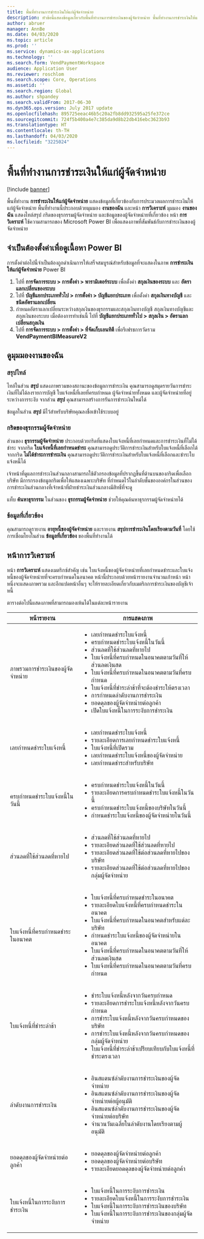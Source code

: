 ```yaml
---
title: พื้นที่ทำงานการชำระเงินให้แก่ผู้จัดจำหน่าย
description: หัวข้อนี้แสดงข้อมูลเกี่ยวกับพื้นที่ทำงานการชำระเงินของผู้จัดจำหน่าย พื้นที่ทำงานการชำระเงินให้แก่ผู้จัดจำหน่ายแสดงข้อมูลที่เกี่ยวข้องกับการประมวลผลการชำระเงินให้แก่ผู้จัดจำหน่าย
author: abruer
manager: AnnBe
ms.date: 04/03/2020
ms.topic: article
ms.prod: ''
ms.service: dynamics-ax-applications
ms.technology: ''
ms.search.form: VendPaymentWorkspace
audience: Application User
ms.reviewer: roschlom
ms.search.scope: Core, Operations
ms.assetid: ''
ms.search.region: Global
ms.author: shpandey
ms.search.validFrom: 2017-06-30
ms.dyn365.ops.version: July 2017 update
ms.openlocfilehash: 895725eeac46b5c20a2fb8dd932595a25fe372ce
ms.sourcegitcommit: 724f5b400a4e7c385da9d8b22db416ebc3623b93
ms.translationtype: HT
ms.contentlocale: th-TH
ms.lasthandoff: 04/03/2020
ms.locfileid: "3225024"
---
```

# <a name="vendor-payments-workspace"></a>พื้นที่ทำงานการชำระเงินให้แก่ผู้จัดจำหน่าย

[!include [banner](../includes/banner.md)]

พื้นที่ทำงาน **การชำระเงินให้แก่ผู้จัดจำหน่าย** แสดงข้อมูลที่เกี่ยวข้องกับการประมวลผลการชำระเงินให้แก่ผู้จัดจำหน่าย พื้นที่ทำงานนี้ประกอบด้วยมุมมอง **งานของฉัน** และหน้า **การวิเคราะห์** มุมมอง **งานของฉัน** แสดงไทล์สรุป กริดของธุรกรรมผู้จัดจำหน่าย และข้อมูลของผู้จัดจำหน่ายที่เกี่ยวข้อง หน้า **การวิเคราะห์** ใช้ความสามารถของ Microsoft Power BI เพื่อแสดงภาพที่สัมพันธ์กับการชำระเงินของผู้จัดจำหน่าย

## <a name="setup-needed-to-view-power-bi-content"></a>จำเป็นต้องตั้งค่าเพื่อดูเนื้อหา Power BI

การตั้งค่าต่อไปนี้จำเป็นต้องถูกดำเนินการให้เสร็จสมบูรณ์สำหรับข้อมูลที่จะแสดงในภาพ **การชำระเงินให้แก่ผู้จัดจำหน่าย** Power BI
1. ไปที่ **การจัดการระบบ > การตั้งค่า > พารามิเตอร์ระบบ** เพื่อตั้งค่า **สกุลเงินของระบบ** และ **อัตราแลกเปลี่ยนของระบบ**
2. ไปที่ **บัญชีแยกประเภททั่วไป > การตั้งค่า > บัญชีแยกประเภท** เพื่อตั้งค่า **สกุลเงินทางบัญชี** และ **ชนิดอัตราแลกเปลี่ยน** 
2. กำหนดอัตราแลกเปลี่ยนระหว่างสกุลเงินของธุรกรรมและสกุลเงินทางบัญชี สกุลเงินทางบัญชีและสกุลเงินของระบบ เมื่อต้องการทำเช่นนี้ ไปที่ **บัญชีแยกประเภททั่วไป > สกุลเงิน > อัตราแลกเปลี่ยนสกุลเงิน**
3. ไปที่ **การจัดการระบบ > การตั้งค่า > ที่จัดเก็บเอนทิตี** เพื่อรีเฟรชการวัดรวม **VendPaymentBIMeasureV2** 

## <a name="my-work-view"></a>ดูมุมมองงานของฉัน

### <a name="summary-tiles"></a>สรุปไทล์

ไทล์ในส่วน **สรุป** แสดงภาพรวมของสถานะของข้อมูลการชำระเงิน คุณสามารถดูสมุดรายวันการชำระเงินที่ไม่ได้ลงรายการบัญชี ใบแจ้งหนี้ที่เลยที่ครบกำหนด ผู้จัดจำหน่ายทั้งหมด และผู้จัดจำหน่ายที่อยู่ระหว่างการระงับ จากส่วน **สรุป** คุณสามารถสร้างการรันการชำระเงินใหม่ได้

ข้อมูลในส่วน **สรุป** มีไว้สำหรับบริษัทคุณลงชื่อเข้าใช้ระบบอยู่

### <a name="vendor-transactions-grids"></a>กริดของธุรกรรมผู้จัดจำหน่าย

ส่วนของ **ธุรกรรมผู้จัดจำหน่าย** ประกอบด้วยกริดที่แสดงใบแจ้งหนี้ที่เลยกำหนดและการชำระเงินที่ไม่ได้ชำระ จากกริด **ใบแจ้งหนี้ที่เลยกำหนดชำระ** คุณสามารถดูประวัติการชำระเงินสำหรับใบแจ้งหนี้ที่เลือกได้ จากกริด **ไม่ได้ชำระการชำระเงิน** คุณสามารถดูประวัติการชำระเงินสำหรับใบแจ้งหนี้ที่เลือกและชำระใบแจ้งหนี้ได้

เจ้าหน้าที่ดูแลการชำระเงินส่วนกลางสามารถใช้ตัวกรองข้อมูลที่ปรากฏขึ้นที่ด้านบนของกริดเพื่อเลือกบริษัท มีการกรองข้อมูลกริดเพื่อให้แสดงเฉพาะบริษัท ที่กำหนดไว้ในลำดับชั้นขององค์กรในส่วนของการชำระเงินส่วนกลางที่เจ้าหน้าที่ฝ่ายชำระเงินส่วนกลางมีสิทธิ์ที่จะดู

แท็บ **ค้นหาธุรกรรม** ในส่วนของ **ธุรกรรมผู้จัดจำหน่าย** ช่วยให้คุณค้นหาธุรกรรมผู้จัดจำหน่ายได้

### <a name="related-information"></a>ข้อมูลที่เกี่ยวข้อง

คุณสามารถดูรายงาน **อายุหนี้ของผู้จัดจำหน่าย** และรายงาน **สรุปการชำระเงินโดยเรียงตามวันที่** โดยใช้การเชื่อมโยงในส่วน **ข้อมูลที่เกี่ยวข้อง** ของพื้นที่ทำงานได้

## <a name="analytics-page"></a>หน้าการวิเคราะห์

หน้า **การวิเคราะห์** แสดงเมตริกซ์สำคัญ เช่น ใบแจ้งหนี้ของผู้จัดจำหน่ายที่เลยกำหนดชำระและใบแจ้งหนี้ของผู้จัดจำหน่ายที่จะครบกำหนดในอนาคต หน้านี้ประกอบด้วยหน้ารายงานจำนวนเก้าหน้า หน้าหนึ่งจะแสดงภาพรวม และอีกแปดหน้าอื่นๆ จะให้รายละเอียดเกี่ยวกับเมตริกการชำระเงินของบัญชีเจ้าหนี้

ตารางต่อไปนี้แสดงภาพที่สามารถมองเห้นได้ในแต่ละหน้ารายงาน


|            หน้ารายงาน            |                                                                                                                                                                                การแสดงภาพ                                                                                                                                                                                |
|-----------------------------------|-----------------------------------------------------------------------------------------------------------------------------------------------------------------------------------------------------------------------------------------------------------------------------------------------------------------------------------------------------------------------------|
|     ภาพรวมการชำระเงินของผู้จัดจำหน่าย      | <ul><li>เลยกำหนดชำระใบแจ้งหนี้</li><li>ครบกำหนดชำระใบแจ้งหนี้ในวันนี้</li><li>ส่วนลดที่ใช้ส่วนลดที่หายไป</li><li>ใบแจ้งหนี้ที่ครบกำหนดในอนาคตตามวันที่ให้ส่วนลดเงินสด</li><li>ใบแจ้งหนี้ที่ครบกำหนดในอนาคตตามวันที่ครบกำหนด</li><li>ใบแจ้งหนี้ที่ชำระล่าช้าที่จะต้องชำระให้ตรงเวลา</li><li>การกำหนดลำดับงานการชำระเงิน</li><li>ยอดดุลของผู้จัดจำหน่ายต่อลูกค้า</li><li>เปิดใบแจ้งหนี้ในการระงับการชำระเงิน</li></ul> |
|         เลยกำหนดชำระใบแจ้งหนี้         |                                                                                             <ul><li>เลยกำหนดชำระใบแจ้งหนี้</li><li>รายละเอียดการเลยกำหนดชำระใบแจ้งหนี้</li><li>ใบแจ้งหนี้ที่เปิดรวม</li><li>เลยกำหนดชำระใบแจ้งหนี้ของผู้จัดจำหน่าย</li><li>เลยกำหนดชำระสำหรับบริษัท</li></ul>                                                                                              |
|        ครบกำหนดชำระใบแจ้งหนี้ในวันนี้         |                                                                                                         <ul><li>ครบกำหนดชำระใบแจ้งหนี้ในวันนี้</li><li>รายละเอียดการครบกำหนดชำระใบแจ้งหนี้ในวันนี้</li><li>ครบกำหนดชำระใบแจ้งหนี้ของบริษัทในวันนี้</li><li>กำหนดชำระใบแจ้งหนี้ของผู้จัดจำหน่ายในวันนี้</li></ul>                                                                                                          |
| ส่วนลดที่ใช้ส่วนลดที่หายไป |                                                                             <ul><li>ส่วนลดที่ใช้ส่วนลดที่หายไป</li><li>รายละเอียดส่วนลดที่ใช้ส่วนลดที่หายไป</li><li>รายละเอียดส่วนลดที่ใช้ต่อส่วนลดที่หายไปของบริษัท</li><li>รายละเอียดส่วนลดที่ใช้ต่อส่วนลดที่หายไปของกลุ่มผู้จัดจำหน่าย</li></ul>                                                                              |
|      ใบแจ้งหนี้ที่ครบกำหนดชำระในอนาคต       |                                                 <ul><li>ใบแจ้งหนี้ที่ครบกำหนดชำระในอนาคต</li><li>รายละเอียดใบแจ้งหนี้ที่ครบกำหนดชำระในอนาคต</li><li>ใบแจ้งหนี้ที่ครบกำหนดในอนาคตสำหรับแต่ละบริษัท</li><li>กำหนดชำระใบแจ้งหนี้ของผู้จัดจำหน่ายในอนาคต</li><li>ใบแจ้งหนี้ที่ครบกำหนดในอนาคตตามวันที่ให้ส่วนลดเงินสด</li><li>ใบแจ้งหนี้ที่ครบกำหนดในอนาคตตามวันที่ครบกำหนด</li></ul>                                                  |
|        ใบแจ้งหนี้ที่ชำระล่าช้า         |                                                         <ul><li>ชำระใบแจ้งหนี้หลังจากวันครบกำหนด</li><li>รายละเอียดการชำระใบแจ้งหนี้หลังจากวันครบกำหนด</li><li>การชำระใบแจ้งหนี้หลังจากวันครบกำหนดของบริษัท</li><li>การชำระใบแจ้งหนี้หลังจากวันครบกำหนดของกลุ่มผู้จัดจำหน่าย</li><li>ใบแจ้งหนี้ที่ชำระล่าช้าเปรียบเทียบกับใบแจ้งหนี้ที่ชำระตรงเวลา</li></ul>                                                          |
|         ลำดับงานการชำระเงิน          |                                                                                <ul><li>อินสแตนซ์ลำดับงานการชำระเงินของผู้จัดจำหน่าย</li><li>อินสแตนซ์ลำดับงานการชำระเงินของผู้จัดจำหน่ายต่อผู้อนุมัติ</li><li>อินสแตนซ์ลำดับงานการชำระเงินของผู้จัดจำหน่ายต่อบริษัท</li><li>จำนวนวันเฉลี่ยในลำดับงานโดยเรียงตามผู้อนุมัติ</li></ul>                                                                                |
|    ยอดดุลของผู้จัดจำหน่ายต่อลูกค้า     |                                                                                                                   <ul><li>ยอดดุลของผู้จัดจำหน่ายต่อลูกค้า</li><li>ยอดดุลของผู้จัดจำหน่ายต่อบริษัท</li><li>รายละเอียดยอดดุลของผู้จัดจำหน่ายต่อลูกค้า</li></ul>                                                                                                                    |
|    ใบแจ้งหนี้ในการระงับการชำระเงิน     |                                                                                         <ul><li>ใบแจ้งหนี้ในการระงับการชำระเงิน</li><li>รายละเอียดใบแจ้งหนี้ในการระงับการชำระเงิน</li><li>ใบแจ้งหนี้ในการระงับการชำระเงินของบริษัท</li><li>ใบแจ้งหนี้ในการระงับการชำระเงินของกลุ่มผู้จัดจำหน่าย</li></ul>                                                                                          |

